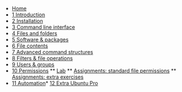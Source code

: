 <!-- docs/_sidebar.md -->
* [Home](/)
* [1 Introduction](./01_introduction/01_course.md)
* [2 Installation](./02_installation/01_course.md)
* [3 Command line interface](./03_commandline/01_course.md)
* [4 Files and folders](./04_filesandfolders/01_course.md)
* [5 Software & packages](./05_software/01_course.md)
* [6 File contents](./06_filecontents/01_course.md)
* [7 Advanced command structures](./07_advancedcommands/01_course.md)
* [8 Filters & file operations ](./08_filters/01_course.md)
* [9 Users & groups](./09_usersandgroups/01_course.md)
* [10 Permissions](./10_permissions/01_course.md)
** [Lab](./10_permissions/02_lab.md)
** [Assignments: standard file permissions](./10_permissions/exercises/standard_file_permissions/99_exercises.md)
** [Assignments: extra exercises](./10_permissions/exercises/users_groups_permissions_extra_exercises/99_exercises.md)
* [11 Automation](./11_automation/01_course.md)* [12 Extra Ubuntu Pro](./12_UbuntuPro/01_course.md)
